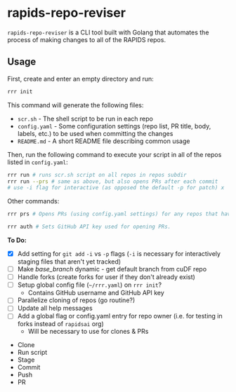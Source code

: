# rapids-repo-reviser

`rapids-repo-reviser` is a CLI tool built with Golang that automates the process of making changes to all of the RAPIDS repos.

## Usage

First, create and enter an empty directory and run:

```sh
rrr init
```

This command will generate the following files:

- `scr.sh` - The shell script to be run in each repo
- `config.yaml` - Some configuration settings (repo list, PR title, body, labels, etc.) to be used when committing the changes
- `README.md` - A short README file describing common usage

Then, run the following command to execute your script in all of the repos listed in `config.yaml`:

```sh
rrr run # runs scr.sh script on all repos in repos subdir
rrr run --prs # same as above, but also opens PRs after each commit
# use -i flag for interactive (as opposed the default -p for patch) x
```

Other commands:

```sh
rrr prs # Opens PRs (using config.yaml settings) for any repos that have outstanding changes in their directory
```

```sh
rrr auth # Sets GitHub API key used for opening PRs.
```

**To Do:**

- [x] Add setting for `git add` `-i` vs `-p` flags (`-i` is necessary for interactively staging files that aren't yet tracked)
- [ ] Make _base_branch_ dynamic - get default branch from cuDF repo
- [ ] Handle forks (create forks for user if they don't already exist)
- [ ] Setup global config file (`~/rrr.yaml`) on `rrr init`?
  - Contains GitHub username and GitHub API key
- [ ] Parallelize cloning of repos (go routine?)
- [ ] Update all help messages
- [ ] Add a global flag or config.yaml entry for repo owner (i.e. for testing in forks instead of `rapidsai` org)
  - Will be necessary to use for clones & PRs

- Clone
- Run script
- Stage
- Commit
- Push
- PR
